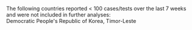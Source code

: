 The following countries reported < 100 cases/tests over the last 7 weeks and were not included in further analyses:<br>Democratic People's Republic of Korea, Timor-Leste
<br>
